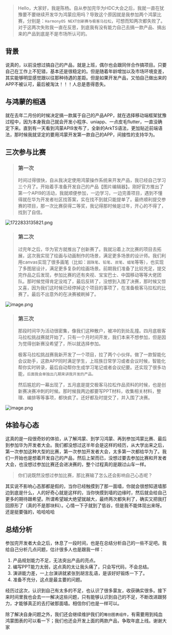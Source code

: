 

> Hello，大家好，我是陈杨。自从参加完华为HDC大会之后，我就一直在犹豫要不要继续开发华为鸿蒙应用吗？导致这个原因就是我参加两个鸿蒙比赛，分别是：`HarmonyOS NEXT创新赛与极客马拉松`，可想而知两次都失败了。对于这两次失败我一直在反思，到底我有没有能力自己去搞一款产品、搞出来的产品到底是不是市场所认可的。

## 背景

说真的，以前没想过搞自己的产品，就是上班，偶尔也会跟同伴合作搞项目。只要自己在工作上不犯错，基本还是很稳定的。但是随着年龄增加以及市场环境变差，其实能够明显感觉跟以往那种待遇的差距。但是如果开发产品，又怕自己做出来的APP不被认可，最后被淘汰！！！人总是患得患失。

## 与鸿蒙的相遇

就在去年二月份的时候决定搞一款属于自己的产品APP，就在选择移动端框架犹豫过程中，因为本身我自己就会开发小程序、uniapp、一点皮毛flutter，一直没确定下来。直到有一天看到鸿蒙API9发布了，全新的ArkTS语法，更加贴近前端语法，那时候我就坚定的要用鸿蒙开发第一款自己的APP，间接性的支持华为。

## 三次参与比赛

> ### 第一次
>
> 时间过得很快，自从我决定使用鸿蒙操作系统来开发产品，我已经自己学习三个月了。开始着手准备开发自己的产品【图片编辑器】。刚好官方推出了第一个API9的活动，我就顺便参加，一边学习，一边完善项目，遇到不懂得就在华为开发者社区找答案，实在找不到就只能提单了。最终顺利提交参赛的项目，那一次比赛获得二等奖，我记得那时候是过年，开心的不得了，找到了自信。

![1722833135821.png](https://p0-xtjj-private.juejin.cn/tos-cn-i-73owjymdk6/c97b179e8c634636805ca7ec652eea1c~tplv-73owjymdk6-jj-mark-v1:0:0:0:0:5o6Y6YeR5oqA5pyv56S-5Yy6IEAg6ZmIX-adqA==:q75.awebp?policy=eyJ2bSI6MywidWlkIjoiMjA4NDMyOTc3OTEwODA2MiJ9&rk3s=f64ab15b&x-orig-authkey=f32326d3454f2ac7e96d3d06cdbb035152127018&x-orig-expires=1743051933&x-orig-sign=mi8s71JNwSJUDPEjcFWlR99ZiCE%3D)

> ### 第二次
>
> 过完年之后，华为官方就推出了创新赛了。我就沿着上次比赛的项目去拓展，这次我实现了绘画与动画制作的场景，满足更多场景的设计师。我们利用canvas实现了很多画笔（比如：`圆珠笔`、`铅笔`、`炭笔`、`蜡笔`等等），也实现了多图层设计，满足更多复杂的绘画场景。前期我们准备了比较充足，提交完作品之后发现，参加比赛的还有央视、宝宝巴士、中国移动等等大佬团队。那时候觉得肯定没戏了，最后反转了，没想到入围了决赛，那时候又惊又喜，因为我们这时候已经停掉这个项目的事项了，在准备极客马拉松的比赛了。最后不出意外的在决赛被刷掉了。

![image.png](https://p0-xtjj-private.juejin.cn/tos-cn-i-73owjymdk6/371ee56c99584da290d3bf51a3b21799~tplv-73owjymdk6-jj-mark-v1:0:0:0:0:5o6Y6YeR5oqA5pyv56S-5Yy6IEAg6ZmIX-adqA==:q75.awebp?policy=eyJ2bSI6MywidWlkIjoiMjA4NDMyOTc3OTEwODA2MiJ9&rk3s=f64ab15b&x-orig-authkey=f32326d3454f2ac7e96d3d06cdbb035152127018&x-orig-expires=1743051933&x-orig-sign=vZKY%2Fd1d8peXwyPVE2OCxeBcB2I%3D)

> ### 第三次
>
> 那段时间华为活动很密集，像我们这种散户，被冲的到处乱撞。四月底极客马拉松挑战赛就开始了，只有一个月时间开发，我们本来不想参加，但是因为觉得创新赛没希望了，所以就选择参加。
>
> 极客马拉松挑战赛我新开发了一个项目，拉了两个小伙伴。做了一款智能化会议助手，这款APP同时满足学生，上班族日常学习或者会议时候，智能化帮你实时转录，最后自动帮你生成学习笔记或者会议纪要。还实现了很多功能，`后面我会单独出几期来讲我开发的产品。`
>
> 然后尴尬的一幕出现了，五月底是提交极客马拉松作品资料的时候，也是创新赛决赛冲刺的时候。那时候我两边都要写PPT材料，收集相关材料，整理、编排等等事项，都快疯了。还好都及时提交了，并入围了决赛。

![image.png](https://p0-xtjj-private.juejin.cn/tos-cn-i-73owjymdk6/9c1a4cb699c94429abd2bb792a5427f6~tplv-73owjymdk6-jj-mark-v1:0:0:0:0:5o6Y6YeR5oqA5pyv56S-5Yy6IEAg6ZmIX-adqA==:q75.awebp?policy=eyJ2bSI6MywidWlkIjoiMjA4NDMyOTc3OTEwODA2MiJ9&rk3s=f64ab15b&x-orig-authkey=f32326d3454f2ac7e96d3d06cdbb035152127018&x-orig-expires=1743051933&x-orig-sign=dLlpnGPPxt64CqJx9GM9KDj8smU%3D)

## 体验与心态

这真的是一段很奇妙的体验，从了解鸿蒙、到学习鸿蒙、再到参加鸿蒙比赛、最后到参加华为开发者大会。我们都没想过这半年会是这样的经历，从大学出来之后，第一次参加这种大型的比赛，第一次参加开发者大会，太多第一次都给华为了。我们一开始也是想着开发自己的产品，然后上架而已，没想过要去参加比赛和开发者大会，也没想过参加比赛还会进决赛的，整个过程真的是跟过山车一样。

> 你们说既然没想过参加比赛，那比赛输了怎么还会影响自己心态呢？

其实说不影响心态那都是假的，当你已经触摸到了那一面墙，你就会很想知道墙那边到底是什么，人的好奇心就是这样的，当你快摸到墙的边缘时，然后就会给自己更多的期待跟希望。所谓希望越大绝望就越大，最终两次都失利了，确实又把我打回原形了（真的不是那块料）。心情一下子就到了低谷，但是我不能体现出来呀。还是挺要强的，哈哈哈哈

## 总结分析

参加完开发者大会之后，休息了一段时间，也是在总结分析自己的一些不足吧。我给自己分析几点问题，估计很多人也是跟我一样：

1.  产品规划能力不足，无法突出产品的亮点。
2.  编写PPT能力太弱，这点真的太让我头痛了，只会写代码，不会总结。
3.  演讲能力差，一上台演讲就紧张到胡言乱语，是该好好锻炼一下了。
4.  准备不充分，这点是最主要的问题。

经历过这次，认识到自己有太多的不足，也认识了很多蒙友，收获确实很多。接下来时间里我也会去一一解决这些问题，只有能够认识到自己的不足，不断改进跟努力，才能够真正的去打破那面墙。相信你们也是一样可以。

除了解决自身问题之外，我们还会继续维护我们的`莓创图表组件`，有需要用到纯血鸿蒙图表的可以看一下；我们也还会开发上面的两款产品，争取年底上线。谢谢大家
